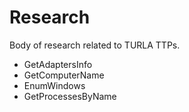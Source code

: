 # Research

Body of research related to TURLA TTPs.

- GetAdaptersInfo
- GetComputerName
- EnumWindows
- GetProcessesByName
